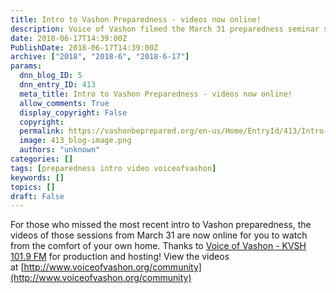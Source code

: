```yaml
---
title: Intro to Vashon Preparedness - videos now online!
description: Voice of Vashon filmed the March 31 preparedness seminar so you can watch it from home anytime.
date: 2018-06-17T14:39:00Z
PublishDate: 2018-06-17T14:39:00Z
archive: ["2018", "2018-6", "2018-6-17"]
params:
  dnn_blog_ID: 5
  dnn_entry_ID: 413
  meta_title: Intro to Vashon Preparedness - videos now online!
  allow_comments: True
  display_copyright: False
  copyright:
  permalink: https://vashonbeprepared.org/en-us/Home/EntryId/413/Intro-to-Vashon-Preparedness-videos-now-online
  image: 413_blog-image.png
  authors: "unknown"
categories: []
tags: [preparedness intro video voiceofvashon]
keywords: []
topics: []
draft: False
---
```


For those who missed the most recent intro to Vashon preparedness, the videos of those sessions from March 31 are now online for you to watch from the comfort of your own home. Thanks to [Voice of Vashon - KVSH 101.9 FM](https://www.facebook.com/pages/Voice-of-Vashon-KVSH-1019-FM/1501684570107410?fref=mentions) for production and hosting! View the videos at [http://www.voiceofvashon.org/community](http://www.voiceofvashon.org/community)
